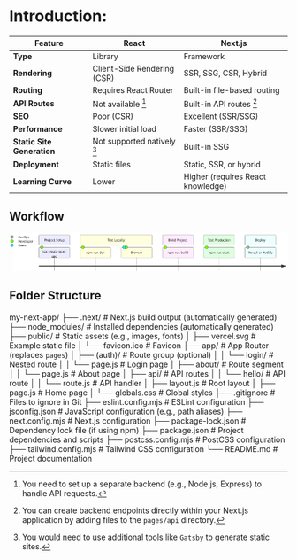 # Introduction:
| Feature                  | React                       | Next.js                         |
|--------------------------|-----------------------------|---------------------------------|
| **Type**                 | Library                     | Framework                       |
| **Rendering**            | Client-Side Rendering (CSR) | SSR, SSG, CSR, Hybrid           |
| **Routing**              | Requires React Router       | Built-in file-based routing     |
| **API Routes**           | Not available [^1]          | Built-in API routes [^2]        |
| **SEO**                  | Poor (CSR)                  | Excellent (SSR/SSG)             |
| **Performance**          | Slower initial load         | Faster (SSR/SSG)                |
| **Static Site Generation**| Not supported natively [^3] | Built-in SSG                    |
| **Deployment**           | Static files                | Static, SSR, or hybrid          |
| **Learning Curve**       | Lower                       | Higher (requires React knowledge) |

[^1]: You need to set up a separate backend (e.g., Node.js, Express) to handle API requests.
[^2]: You can create backend endpoints directly within your Next.js application by adding files to the `pages/api` directory.
[^3]: You would need to use additional tools like `Gatsby` to generate static sites.

## Workflow

![Workflow](./images/img.png)

## Folder Structure

my-next-app/
├── .next/                  # Next.js build output (automatically generated)
├── node_modules/           # Installed dependencies (automatically generated)
├── public/                 # Static assets (e.g., images, fonts)
│   ├── vercel.svg          # Example static file
│   └── favicon.ico         # Favicon
├── app/                    # App Router (replaces `pages`)
│   ├── (auth)/             # Route group (optional)
│   │   └── login/          # Nested route
│   │       └── page.js     # Login page
│   ├── about/              # Route segment
│   │   └── page.js         # About page
│   ├── api/                # API routes
│   │   └── hello/          # API route
│   │       └── route.js    # API handler
│   ├── layout.js           # Root layout
│   ├── page.js             # Home page
│   └── globals.css         # Global styles
├── .gitignore              # Files to ignore in Git
├── eslint.config.mjs       # ESLint configuration
├── jsconfig.json           # JavaScript configuration (e.g., path aliases)
├── next.config.mjs         # Next.js configuration
├── package-lock.json       # Dependency lock file (if using npm)
├── package.json            # Project dependencies and scripts
├── postcss.config.mjs      # PostCSS configuration
├── tailwind.config.mjs     # Tailwind CSS configuration
└── README.md               # Project documentation
